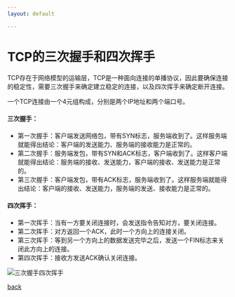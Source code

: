 ```yaml
---
layout: default

---
```


# TCP的三次握手和四次挥手

TCP存在于网络模型的运输层，TCP是一种面向连接的单播协议，因此要确保连接的稳定性，需要三次握手来确定建立稳定的连接，以及四次挥手来确定断开连接。

一个TCP连接由一个4元组构成，分别是两个IP地址和两个端口号。

#### 三次握手：

- 第一次握手：客户端发送网络包，带有SYN标志，服务端收到了。这样服务端就能得出结论：客户端的发送能力、服务端的接收能力是正常的。
- 第二次握手：服务端发包，带有SYN和ACK标志，客户端收到了。这样客户端就能得出结论：服务端的接收、发送能力，客户端的接收、发送能力是正常的。 
- 第三次握手：客户端发包，带有ACK标志，服务端收到了。这样服务端就能得出结论：客户端的接收、发送能力，服务端的发送、接收能力是正常的。

#### 四次挥手：

- 第一次挥手：当有一方要关闭连接时，会发送指令告知对方，要关闭连接。
- 第二次挥手：对方返回一个ACK，此时一个方向上的连接关闭。
- 第三次挥手：等到另一个方向上的数据发送完毕之后，发送一个FIN标志来关闭此方向上的连接。
- 第四次挥手：接收方发送ACK确认关闭连接。

![三次握手四次挥手](/Users/yingyuhang/Desktop/Blog/PaOMiAnZuiS.github.io/resource/img/三次握手四次挥手.jpeg)

[back](./)

